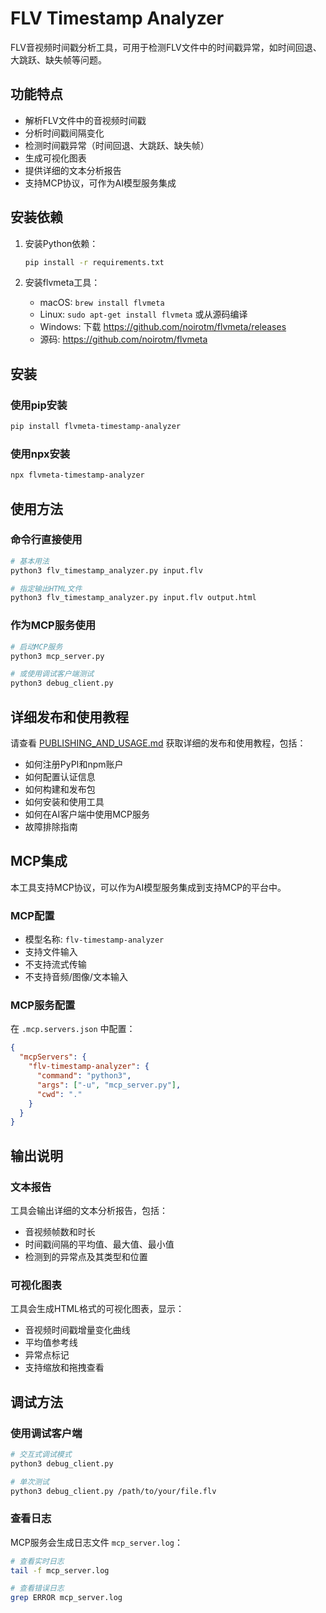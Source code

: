 # FLV Timestamp Analyzer

FLV音视频时间戳分析工具，可用于检测FLV文件中的时间戳异常，如时间回退、大跳跃、缺失帧等问题。

## 功能特点

- 解析FLV文件中的音视频时间戳
- 分析时间戳间隔变化
- 检测时间戳异常（时间回退、大跳跃、缺失帧）
- 生成可视化图表
- 提供详细的文本分析报告
- 支持MCP协议，可作为AI模型服务集成

## 安装依赖

1. 安装Python依赖：
   ```bash
   pip install -r requirements.txt
   ```

2. 安装flvmeta工具：
   - macOS: `brew install flvmeta`
   - Linux: `sudo apt-get install flvmeta` 或从源码编译
   - Windows: 下载 https://github.com/noirotm/flvmeta/releases
   - 源码: https://github.com/noirotm/flvmeta

## 安装

### 使用pip安装

```bash
pip install flvmeta-timestamp-analyzer
```

### 使用npx安装

```bash
npx flvmeta-timestamp-analyzer
```

## 使用方法

### 命令行直接使用
```bash
# 基本用法
python3 flv_timestamp_analyzer.py input.flv

# 指定输出HTML文件
python3 flv_timestamp_analyzer.py input.flv output.html
```

### 作为MCP服务使用
```bash
# 启动MCP服务
python3 mcp_server.py

# 或使用调试客户端测试
python3 debug_client.py
```

## 详细发布和使用教程

请查看 [PUBLISHING_AND_USAGE.md](PUBLISHING_AND_USAGE.md) 获取详细的发布和使用教程，包括：
- 如何注册PyPI和npm账户
- 如何配置认证信息
- 如何构建和发布包
- 如何安装和使用工具
- 如何在AI客户端中使用MCP服务
- 故障排除指南

## MCP集成

本工具支持MCP协议，可以作为AI模型服务集成到支持MCP的平台中。

### MCP配置
- 模型名称: `flv-timestamp-analyzer`
- 支持文件输入
- 不支持流式传输
- 不支持音频/图像/文本输入

### MCP服务配置
在 `.mcp.servers.json` 中配置：
```json
{
  "mcpServers": {
    "flv-timestamp-analyzer": {
      "command": "python3",
      "args": ["-u", "mcp_server.py"],
      "cwd": "."
    }
  }
}
```

## 输出说明

### 文本报告
工具会输出详细的文本分析报告，包括：
- 音视频帧数和时长
- 时间戳间隔的平均值、最大值、最小值
- 检测到的异常点及其类型和位置

### 可视化图表
工具会生成HTML格式的可视化图表，显示：
- 音视频时间戳增量变化曲线
- 平均值参考线
- 异常点标记
- 支持缩放和拖拽查看

## 调试方法

### 使用调试客户端
```bash
# 交互式调试模式
python3 debug_client.py

# 单次测试
python3 debug_client.py /path/to/your/file.flv
```

### 查看日志
MCP服务会生成日志文件 `mcp_server.log`：
```bash
# 查看实时日志
tail -f mcp_server.log

# 查看错误日志
grep ERROR mcp_server.log
```